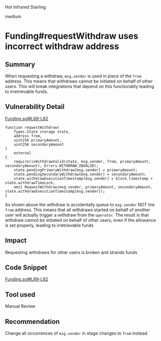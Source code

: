 Hot Infrared Starling

medium

# Funding#requestWithdraw uses incorrect withdraw address

## Summary

When requesting a withdraw, `msg.sender` is used in place of the `from` address. This means that withdraws cannot be initiated on behalf of other users. This will break integrations that depend on this functionality leading to irretrievable funds.

## Vulnerability Detail

[Funding.sol#L69-L82](https://github.com/sherlock-audit/2023-12-jojo-exchange-update/blob/main/smart-contract-EVM/src/libraries/Funding.sol#L69-L82)

    function requestWithdraw(
        Types.State storage state,
        address from,
        uint256 primaryAmount,
        uint256 secondaryAmount
    )
        external
    {
        require(isWithdrawValid(state, msg.sender, from, primaryAmount, secondaryAmount), Errors.WITHDRAW_INVALID);
        state.pendingPrimaryWithdraw[msg.sender] = primaryAmount;
        state.pendingSecondaryWithdraw[msg.sender] = secondaryAmount;
        state.withdrawExecutionTimestamp[msg.sender] = block.timestamp + state.withdrawTimeLock;
        emit RequestWithdraw(msg.sender, primaryAmount, secondaryAmount, state.withdrawExecutionTimestamp[msg.sender]);
    }

As shown above the withdraw is accidentally queue to `msg.sender` NOT the `from` address. This means that all withdraws started on behalf of another user will actually trigger a withdraw from the `operator`. The result is that withdraw cannot be initiated on behalf of other users, even if the allowance is set properly, leading to irretrievable funds

## Impact

Requesting withdraws for other users is broken and strands funds

## Code Snippet

[Funding.sol#L69-L82](https://github.com/sherlock-audit/2023-12-jojo-exchange-update/blob/main/smart-contract-EVM/src/libraries/Funding.sol#L69-L82)

## Tool used

Manual Review

## Recommendation

Change all occurrences of `msg.sender` in stage changes to `from` instead.